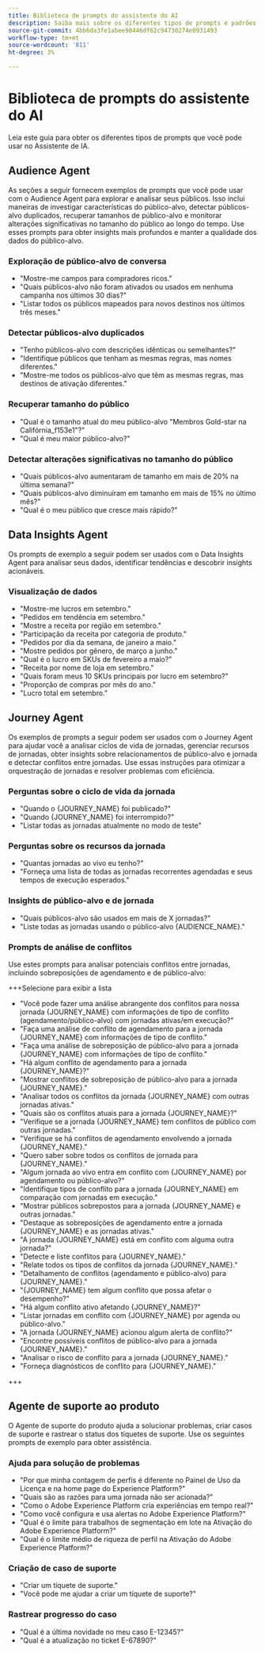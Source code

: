 ```yaml
---
title: Biblioteca de prompts do assistente do AI
description: Saiba mais sobre os diferentes tipos de prompts e padrões de prompt que você pode usar ao consultar o Assistente de IA.
source-git-commit: 4bb6da3fe1abee98446df62c94730274e0931493
workflow-type: tm+mt
source-wordcount: '811'
ht-degree: 3%

---
```


# Biblioteca de prompts do assistente do AI

Leia este guia para obter os diferentes tipos de prompts que você pode usar no Assistente de IA.

## Audience Agent

As seções a seguir fornecem exemplos de prompts que você pode usar com o Audience Agent para explorar e analisar seus públicos. Isso inclui maneiras de investigar características do público-alvo, detectar públicos-alvo duplicados, recuperar tamanhos de público-alvo e monitorar alterações significativas no tamanho do público ao longo do tempo. Use esses prompts para obter insights mais profundos e manter a qualidade dos dados do público-alvo.

### Exploração de público-alvo de conversa

- &quot;Mostre-me campos para compradores ricos.&quot;
- &quot;Quais públicos-alvo não foram ativados ou usados em nenhuma campanha nos últimos 30 dias?&quot;
- &quot;Listar todos os públicos mapeados para novos destinos nos últimos três meses.&quot;

### Detectar públicos-alvo duplicados

- &quot;Tenho públicos-alvo com descrições idênticas ou semelhantes?&quot;
- &quot;Identifique públicos que tenham as mesmas regras, mas nomes diferentes.&quot;
- &quot;Mostre-me todos os públicos-alvo que têm as mesmas regras, mas destinos de ativação diferentes.&quot;

### Recuperar tamanho do público

- &quot;Qual é o tamanho atual do meu público-alvo &quot;Membros Gold-star na Califórnia_f153e1&quot;?&quot;
- &quot;Qual é meu maior público-alvo?&quot;

### Detectar alterações significativas no tamanho do público

- &quot;Quais públicos-alvo aumentaram de tamanho em mais de 20% na última semana?&quot;
- &quot;Quais públicos-alvo diminuíram em tamanho em mais de 15% no último mês?&quot;
- &quot;Qual é o meu público que cresce mais rápido?&quot;

## Data Insights Agent

Os prompts de exemplo a seguir podem ser usados com o Data Insights Agent para analisar seus dados, identificar tendências e descobrir insights acionáveis.

### Visualização de dados

- &quot;Mostre-me lucros em setembro.&quot;
- &quot;Pedidos em tendência em setembro.&quot;
- &quot;Mostre a receita por região em setembro.&quot;
- &quot;Participação da receita por categoria de produto.&quot;
- &quot;Pedidos por dia da semana, de janeiro a maio.&quot;
- &quot;Mostre pedidos por gênero, de março a junho.&quot;
- &quot;Qual é o lucro em SKUs de fevereiro a maio?&quot;
- &quot;Receita por nome de loja em setembro.&quot;
- &quot;Quais foram meus 10 SKUs principais por lucro em setembro?&quot;
- &quot;Proporção de compras por mês do ano.&quot;
- &quot;Lucro total em setembro.&quot;

## Journey Agent

Os exemplos de prompts a seguir podem ser usados com o Journey Agent para ajudar você a analisar ciclos de vida de jornadas, gerenciar recursos de jornadas, obter insights sobre relacionamentos de público-alvo e jornada e detectar conflitos entre jornadas. Use essas instruções para otimizar a orquestração de jornadas e resolver problemas com eficiência.

### Perguntas sobre o ciclo de vida da jornada

- &quot;Quando o {JOURNEY_NAME} foi publicado?&quot;
- &quot;Quando {JOURNEY_NAME} foi interrompido?&quot;
- &quot;Listar todas as jornadas atualmente no modo de teste&quot;

### Perguntas sobre os recursos da jornada

- &quot;Quantas jornadas ao vivo eu tenho?&quot;
- &quot;Forneça uma lista de todas as jornadas recorrentes agendadas e seus tempos de execução esperados.&quot;

### Insights de público-alvo e de jornada

- &quot;Quais públicos-alvo são usados em mais de X jornadas?&quot;
- &quot;Liste todas as jornadas usando o público-alvo {AUDIENCE_NAME}.&quot;

### Prompts de análise de conflitos

Use estes prompts para analisar potenciais conflitos entre jornadas, incluindo sobreposições de agendamento e de público-alvo:

+++Selecione para exibir a lista

- &quot;Você pode fazer uma análise abrangente dos conflitos para nossa jornada {JOURNEY_NAME} com informações de tipo de conflito (agendamento/público-alvo) com jornadas ativas/em execução?&quot;
- &quot;Faça uma análise de conflito de agendamento para a jornada {JOURNEY_NAME} com informações de tipo de conflito.&quot;
- &quot;Faça uma análise de sobreposição de público-alvo para a jornada {JOURNEY_NAME} com informações de tipo de conflito.&quot;
- &quot;Há algum conflito de agendamento para a jornada {JOURNEY_NAME}?&quot;
- &quot;Mostrar conflitos de sobreposição de público-alvo para a jornada {JOURNEY_NAME}.&quot;
- &quot;Analisar todos os conflitos da jornada {JOURNEY_NAME} com outras jornadas ativas.&quot;
- &quot;Quais são os conflitos atuais para a jornada {JOURNEY_NAME}?&quot;
- &quot;Verifique se a jornada {JOURNEY_NAME} tem conflitos de público com outras jornadas.&quot;
- &quot;Verifique se há conflitos de agendamento envolvendo a jornada {JOURNEY_NAME}.&quot;
- &quot;Quero saber sobre todos os conflitos de jornada para {JOURNEY_NAME}.&quot;
- &quot;Algum jornada ao vivo entra em conflito com {JOURNEY_NAME} por agendamento ou público-alvo?&quot;
- &quot;Identifique tipos de conflito para a jornada {JOURNEY_NAME} em comparação com jornadas em execução.&quot;
- &quot;Mostrar públicos sobrepostos para a jornada {JOURNEY_NAME} e outras jornadas.&quot;
- &quot;Destaque as sobreposições de agendamento entre a jornada {JOURNEY_NAME} e as jornadas ativas.&quot;
- &quot;A jornada {JOURNEY_NAME} está em conflito com alguma outra jornada?&quot;
- &quot;Detecte e liste conflitos para {JOURNEY_NAME}.&quot;
- &quot;Relate todos os tipos de conflitos da jornada {JOURNEY_NAME}.&quot;
- &quot;Detalhamento de conflitos (agendamento e público-alvo) para {JOURNEY_NAME}.&quot;
- &quot;{JOURNEY_NAME} tem algum conflito que possa afetar o desempenho?&quot;
- &quot;Há algum conflito ativo afetando {JOURNEY_NAME}?&quot;
- &quot;Listar jornadas em conflito com {JOURNEY_NAME} por agenda ou público-alvo.&quot;
- &quot;A jornada {JOURNEY_NAME} acionou algum alerta de conflito?&quot;
- &quot;Encontre possíveis conflitos de público-alvo para a jornada {JOURNEY_NAME}.&quot;
- &quot;Analisar o risco de conflito para a jornada {JOURNEY_NAME}.&quot;
- &quot;Forneça diagnósticos de conflito para {JOURNEY_NAME}.&quot;

+++

## Agente de suporte ao produto

O Agente de suporte do produto ajuda a solucionar problemas, criar casos de suporte e rastrear o status dos tíquetes de suporte. Use os seguintes prompts de exemplo para obter assistência.

### Ajuda para solução de problemas

- &quot;Por que minha contagem de perfis é diferente no Painel de Uso da Licença e na home page do Experience Platform?&quot;
- &quot;Quais são as razões para uma jornada não ser acionada?&quot;
- &quot;Como o Adobe Experience Platform cria experiências em tempo real?&quot;
- &quot;Como você configura e usa alertas no Adobe Experience Platform?&quot;
- &quot;Qual é o limite para trabalhos de segmentação em lote na Ativação do Adobe Experience Platform?&quot;
- &quot;Qual é o limite médio de riqueza de perfil na Ativação do Adobe Experience Platform?&quot;

### Criação de caso de suporte

- &quot;Criar um tíquete de suporte.&quot;
- &quot;Você pode me ajudar a criar um tíquete de suporte?&quot;

### Rastrear progresso do caso

- &quot;Qual é a última novidade no meu caso E-12345?&quot;
- &quot;Qual é a atualização no ticket E-67890?&quot;

